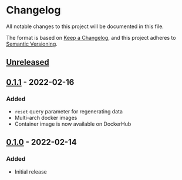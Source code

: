 # Changelog

All notable changes to this project will be documented in this file.

The format is based on [Keep a Changelog](https://keepachangelog.com/en/1.0.0/),
and this project adheres to [Semantic Versioning](https://semver.org/spec/v2.0.0.html).

## [Unreleased]

## [0.1.1] - 2022-02-16

### Added

- `reset` query parameter for regenerating data
- Multi-arch docker images
- Container image is now available on DockerHub

## [0.1.0] - 2022-02-14

### Added

- Initial release

[unreleased]: https://github.com/jmgilman/bapi/compare/v0.1.1...HEAD
[0.1.1]: https://github.com/jmgilman/bapi/releases/tag/v0.1.1
[0.1.0]: https://github.com/jmgilman/bapi/releases/tag/v0.1.0
